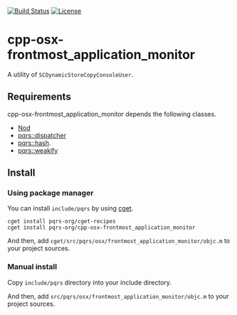 [![Build Status](https://travis-ci.com/pqrs-org/cpp-osx-frontmost_application_monitor.svg?branch=master)](https://travis-ci.com/pqrs-org/cpp-osx-frontmost_application_monitor)
[![License](https://img.shields.io/badge/license-Boost%20Software%20License-blue.svg)](https://github.com/pqrs-org/cpp-osx-frontmost_application_monitor/blob/master/LICENSE.md)

# cpp-osx-frontmost_application_monitor

A utility of `SCDynamicStoreCopyConsoleUser`.

## Requirements

cpp-osx-frontmost_application_monitor depends the following classes.

- [Nod](https://github.com/fr00b0/nod)
- [pqrs::dispatcher](https://github.com/pqrs-org/cpp-dispatcher)
- [pqrs::hash](https://github.com/pqrs-org/cpp-hash).
- [pqrs::weakify](https://github.com/pqrs-org/objc-weakify)

## Install

### Using package manager

You can install `include/pqrs` by using [cget](https://github.com/pfultz2/cget).

```shell
cget install pqrs-org/cget-recipes
cget install pqrs-org/cpp-osx-frontmost_application_monitor
```

And then, add `cget/src/pqrs/osx/frontmost_application_monitor/objc.m` to your project sources.

### Manual install

Copy `include/pqrs` directory into your include directory.

And then, add `src/pqrs/osx/frontmost_application_monitor/objc.m` to your project sources.

